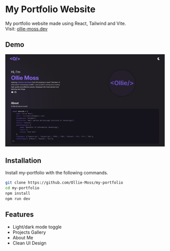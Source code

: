 
# My Portfolio Website

My portfolio website made using React, Tailwind and Vite.\
Visit: [ollie-moss.dev](https://ollie-moss.dev/)


## Demo

![Screenshot of the portfolio website.](/assets/preview.png/)


## Installation

Install my-portfolio with the following commands.

```bash
git clone https://github.com/Ollie-Moss/my-portfolio
cd my-portfolio
npm install
npm run dev
```
    
## Features

- Light/dark mode toggle
- Projects Gallery
- About Me
- Clean UI Design

